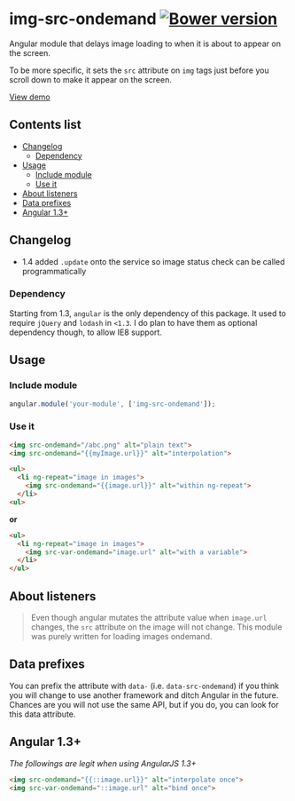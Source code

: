 # img-src-ondemand [![Bower version](https://badge.fury.io/bo/img-src-ondemand.svg)](http://badge.fury.io/bo/img-src-ondemand)

Angular module that delays image loading to when it is about to appear on the screen.

To be more specific, it sets the `src` attribute on `img` tags just before you scroll
down to make it appear on the screen.

[View demo](http://plnkr.co/edit/jUswgyfUneWdnFVQjo4q?p=preview)


## Contents list

<!-- MarkdownTOC depth=0 -->

- [Changelog](#changelog)
    - [Dependency](#dependency)
- [Usage](#usage)
    - [Include module](#include-module)
    - [Use it](#use-it)
- [About listeners](#about-listeners)
- [Data prefixes](#data-prefixes)
- [Angular 1.3+](#angular-13)

<!-- /MarkdownTOC -->

## Changelog

* 1.4 added `.update` onto the service so image status check can be called programmatically

### Dependency

Starting from 1.3, `angular` is the only dependency of this package.
It used to require `jQuery` and `lodash` in `<1.3`.
I do plan to have them as optional dependency though, to allow IE8 support.

## Usage

### Include module

```js
angular.module('your-module', ['img-src-ondemand']);
```

### Use it

```html
<img src-ondemand="/abc.png" alt="plain text">
<img src-ondemand="{{myImage.url}}" alt="interpolation">

<ul>
  <li ng-repeat="image in images">
    <img src-ondemand="{{image.url}}" alt="within ng-repeat">
  </li>
<ul>
```

**or**

```html
<ul>
  <li ng-repeat="image in images">
    <img src-var-ondemand="image.url" alt="with a variable">
  </li>
</ul>
```

## About listeners

> Even though angular mutates the attribute value when `image.url` changes,
the `src` attribute on the image will not change. This module was purely written
for loading images ondemand.

## Data prefixes

You can prefix the attribute with `data-` (i.e. `data-src-ondemand`) if you think
you will change to use another framework and ditch Angular in the future. Chances
are you will not use the same API, but if you do, you can look for this data attribute.

## Angular 1.3+

*The followings are legit when using AngularJS 1.3+*

```html
<img src-ondemand="{{::image.url}}" alt="interpolate once">
<img src-var-ondemand="::image.url" alt="bind once">
```
